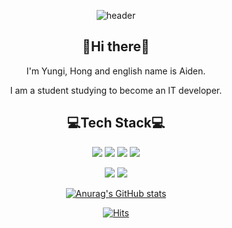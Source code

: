 <div align='center'>
  <!-- 여기에 내용을!! -->

  ![header](https://capsule-render.vercel.app/api?type=soft&color=auto&height=300&section=header&text=YgHong%20(Aiden)&fontSize=90)

  ## 👋Hi there👋
  I'm Yungi, Hong and english name is Aiden.
  
  I am a student studying to become an IT developer.
  
  ## 💻Tech Stack💻
  
  <img src="https://img.shields.io/badge/C++-00599C?style=flat-square&logo=C%2B%2B&logoColor=white"/></a>
  <img src="https://img.shields.io/badge/C-A8B9CC?style=flat-square&logo=C&logoColor=white"/></a>
  <img src="https://img.shields.io/badge/Python-3766AB?style=flat-square&logo=Python&logoColor=white"/></a>
  <img src="https://img.shields.io/badge/java-007396?style=flat-square&logo=java&logoColor=white"/></a> 
  
  <img src="https://img.shields.io/badge/SpringBoot-6DB33F?style=flat-square&logo=SpringBoot&logoColor=white"/></a>
  <img src="https://img.shields.io/badge/MySQL-4479A1?style=flat-square&logo=MySQL&logoColor=white"/></a>

  [![Anurag's GitHub stats](https://github-readme-stats.vercel.app/api?username=Yg-Hong)](https://github.com/anuraghazra/github-readme-stats)


  [![Hits](https://hits.seeyoufarm.com/api/count/incr/badge.svg?url=https%3A%2F%2Fgithub.com%2FYg-Hong&count_bg=%231727B0&title_bg=%23888783&icon=git.svg&icon_color=%23E7E7E7&title=hits%F0%9F%94%A5&edge_flat=false)](https://hits.seeyoufarm.com)
 
</div>
